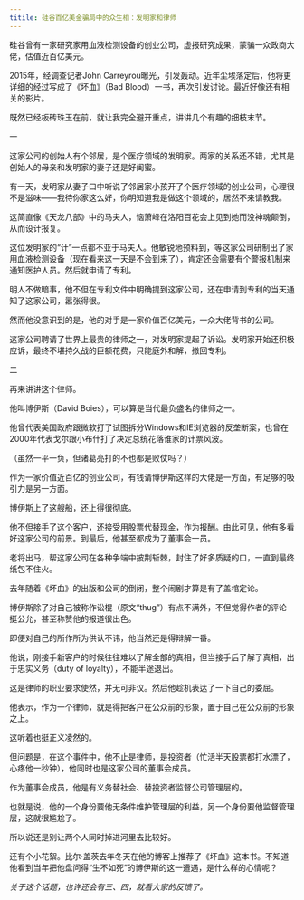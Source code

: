 ```yaml
---
titile: 硅谷百亿美金骗局中的众生相：发明家和律师
---
```


硅谷曾有一家研究家用血液检测设备的创业公司，虚报研究成果，蒙骗一众政商大佬，估值近百亿美元。

2015年，经调查记者John Carreyrou曝光，引发轰动。近年尘埃落定后，他将更详细的经过写成了《坏血》（Bad Blood）一书，再次引发讨论。最近好像还有相关的影片。

既然已经板砖珠玉在前，就让我完全避开重点，讲讲几个有趣的细枝末节。

一

这家公司的创始人有个邻居，是个医疗领域的发明家。两家的关系还不错，尤其是创始人的母亲和发明家的妻子还是好闺蜜。

有一天，发明家从妻子口中听说了邻居家小孩开了个医疗领域的创业公司，心理很不是滋味——我待你家这么好，你明知道我是做这个领域的，居然不来请教我。

这简直像《天龙八部》中的马夫人，恼萧峰在洛阳百花会上见到她而没神魂颠倒，从而设计报复。

这位发明家的“计”一点都不亚于马夫人。他敏锐地预料到，等这家公司研制出了家用血液检测设备（现在看来这一天是不会到来了），肯定还会需要有个警报机制来通知医护人员。然后就申请了专利。

明人不做暗事，他不但在专利文件中明确提到这家公司，还在申请到专利的当天通知了这家公司，嚣张得很。

然而他没意识到的是，他的对手是一家价值百亿美元，一众大佬背书的公司。

这家公司聘请了世界上最贵的律师之一，对发明家提起了诉讼。发明家开始还积极应诉，最终不堪持久战的巨额花费，只能庭外和解，撤回专利。



二

再来讲讲这个律师。

他叫博伊斯（David Boies），可以算是当代最负盛名的律师之一。

他曾代表美国政府跟微软打了试图拆分Windows和IE浏览器的反垄断案，也曾在2000年代表戈尔跟小布什打了决定总统花落谁家的计票风波。

（虽然一平一负，但诸葛亮打的不也都是败仗吗？）

作为一家价值近百亿的创业公司，有钱请博伊斯这样的大佬是一方面，有足够的吸引力是另一方面。

博伊斯上了这艘船，还上得很彻底。

他不但接手了这个客户，还接受用股票代替现金，作为报酬。由此可见，他有多看好这家公司的前景。到最后，他甚至都成为了董事会一员。

老将出马，帮这家公司在各种争端中披荆斩棘，封住了好多质疑的口，一直到最终纸包不住火。

去年随着《坏血》的出版和公司的倒闭，整个闹剧才算是有了盖棺定论。

博伊斯除了对自己被称作讼棍（原文“thug”）有点不满外，不但觉得作者的评论挺公允，甚至称赞他的报道很出色。

即便对自己的所作所为供认不讳，他当然还是得辩解一番。

他说，刚接手新客户的时候往往难以了解全部的真相，但当接手后了解了真相，出于忠实义务（duty of loyalty），不能半途退出。

这是律师的职业要求使然，并无可非议。然后他趁机表达了一下自己的委屈。

他表示，作为一个律师，就是得把客户在公众前的形象，置于自己在公众前的形象之上。

这听着也挺正义凌然的。

但问题是，在这个事件中，他不止是律师，是投资者（忙活半天股票都打水漂了，心疼他一秒钟），他同时也是这家公司的董事会成员。

作为董事会成员，他是有义务替社会、替投资者监督公司管理层的。

也就是说，他的一个身份要他无条件维护管理层的利益，另一个身份要他监督管理层，这就很尴尬了。

所以说还是别让两个人同时掉进河里去比较好。

还有个小花絮。比尔·盖茨去年冬天在他的博客上推荐了《坏血》这本书。不知道他看到当年把他盘问得“生不如死”的博伊斯的这一遭遇，是什么样的心情呢？

*关于这个话题，也许还会有三、四，就看大家的反馈了。*
